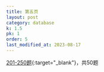 ```yaml
---
title: 第五页
layout: post
category: database
k: 1.5
pk: 1
order: 5
last_modified_at: 2023-08-17
---
```


[201-250题](https://leetcode.cn/problemset/database/?page=5){:target="_blank"}，共50题
